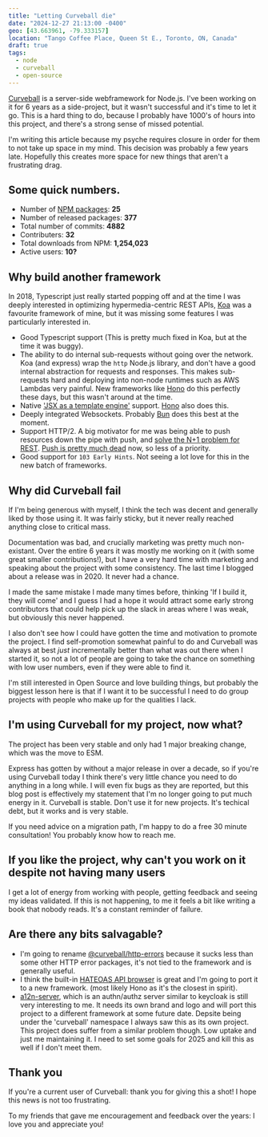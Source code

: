 ```yaml
---
title: "Letting Curveball die"
date: "2024-12-27 21:13:00 -0400"
geo: [43.663961, -79.333157]
location: "Tango Coffee Place, Queen St E., Toronto, ON, Canada"
draft: true
tags:
  - node
  - curveball
  - open-source
---
```


[Curveball][1] is a server-side webframework for Node.js. I've been working on
it for 6 years as a side-project, but it wasn't successful and it's time to let
it go. This is a hard thing to do, because I probably have 1000's of hours into
this project, and there's a strong sense of missed potential.

I'm writing this article because my psyche requires closure in order for them to
not take up space in my mind. This decision was probably a few years late.
Hopefully this creates more space for new things that aren't a frustrating drag.


Some quick numbers.
-------------------

* Number of [NPM packages][2]: **25**
* Number of released packages: **377**
* Total number of commits: **4882**
* Contributers: **32**
* Total downloads from NPM: **1,254,023**
* Active users: **10?**

Why build another framework
---------------------------

In 2018, Typescript just really started popping off and at the time I was
deeply interested in optimizing hypermedia-centric REST APIs, [Koa][3] was
a favourite framework of mine, but it was missing some features I was
particularly interested in. 

* Good Typescript support (This is pretty much fixed in Koa, but at the time
  it was buggy).
* The ability to do internal sub-requests without going over the network. Koa
  (and express) wrap the `http` Node.js library, and don't have a good
  internal abstraction for requests and responses. This makes sub-requests
  hard and deploying into non-node runtimes such as AWS Lambdas very painful.
  New frameworks like [Hono][4] do this perfectly these days, but this wasn't
  around at the time.
* Native ['JSX as a template engine'][6] support. [Hono][5] also does this.
* Deeply integrated Websockets. Probably [Bun][7] does this best at the
  moment. 
* Support HTTP/2. A big motivator for me was being able to push resources
  down the pipe with push, and [solve the N+1 problem for REST][8]. [Push is
  pretty much dead][9] now, so less of a priority.
* Good support for `103 Early Hints`. Not seeing a lot love for this in the
  new batch of frameworks.


Why did Curveball fail
----------------------

If I'm being generous with myself, I think the tech was decent and generally
liked by those using it. It was fairly sticky, but it never really reached
anything close to critical mass.

Documentation was bad, and crucially marketing was pretty much non-existant.
Over the entire 6 years it was mostly me working on it (with some great smaller
contributions!), but I have a very hard time with marketing and speaking about
the project with some consistency. The last time I blogged about a release was
in 2020. It never had a chance.

I made the same mistake I made many times before, thinking 'If I build it, they
will come' and I guess I had a hope it would attract some early strong
contributors that could help pick up the slack in areas where I was weak, but
obviously this never happened.

I also don't see how I could have gotten the time and motivation to promote
the project. I find self-promotion somewhat painful to do and Curveball was
always at best _just_ incrementally better than what was out there when I
started it, so not a lot of people are going to take the chance on something
with low user numbers, even if they were able to find it.

I'm still interested in Open Source and love building things, but probably the
biggest lesson here is that if I want it to be successful I need to do group
projects with people who make up for the qualities I lack.


I'm using Curveball for my project, now what?
---------------------------------------------

The project has been very stable and only had 1 major breaking change, which
was the move to ESM.

Express has gotten by without a major release in over a decade, so if you're
using Curveball today I think there's very little chance you need to do
anything in a long while. I will even fix bugs as they are reported, but this
blog post is effectively my statement that I'm no longer going to put much
energy in it. Curveball is stable. Don't use it for new projects. It's
techical debt, but it works and is very stable.

If you need advice on a migration path, I'm happy to do a free 30 minute
consultation! You probably know how to reach me.

If you like the project, why can't you work on it despite not having many users
--------------------------------------------------------------------------------

I get a lot of energy from working with people, getting feedback and seeing
my ideas validated. If this is not happening, to me it feels a bit like writing
a book that nobody reads. It's a constant reminder of failure.


Are there any bits salvagable?
------------------------------

* I'm going to rename [@curveball/http-errors][9] because it sucks less than
  some other HTTP error packages, it's not tied to the framework and is
  generally useful.
* I think the built-in [HATEOAS API browser][10] is great and I'm going to
  port it to a new framework. (most likely Hono as it's the closest in spirit).
* [a12n-server][11], which is an authn/authz server similar to keycloak is
  still very interesting to me. It needs its own brand and logo and will port
  this project to a different framework at some future date. Depsite being
  under the 'curveball' namespace I always saw this as its own project. This
  project does suffer from a similar problem though. Low uptake and just me
  maintaining it. I need to set some goals for 2025 and kill this as well if
  I don't meet them.

Thank you
---------

If you're a current user of Curveball: thank you for giving this a shot! I
hope this news is not too frustrating.

To my friends that gave me encouragement and feedback over the years: I love
you and appreciate you!


[1]: https://curveballjs.org/
[2]: https://www.npmjs.com/search?q=%40curveball
[3]: https://koajs.com/
[4]: https://hono.dev/
[5]: https://hono.dev/docs/guides/jsx
[6]: https://evertpot.com/jsx-template/
[7]: https://bun.sh/docs/api/websockets
[8]: https://evertpot.com/h2-parallelism/
[9]: https://www.npmjs.com/package/@curveball/http-errors
[10]: https://github.com/curveball/browser/
[11]: https://github.com/curveball/a12n-server 
